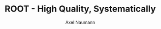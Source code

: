 ---
layout: default
title: ROOT - High Quality, Systematically
author: Axel Naumann
conference: International Conference on Computing in High Energy and Nuclear Physics 2012 (CHEP2012) 21–25 May 2012, New York, USA
type: ROOT
www: https://indi.to/hkQBX
---